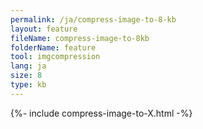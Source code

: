 ```yaml
---
permalink: /ja/compress-image-to-8-kb
layout: feature
fileName: compress-image-to-8kb
folderName: feature
tool: imgcompression
lang: ja
size: 8
type: kb
---
```


{%- include compress-image-to-X.html -%}
